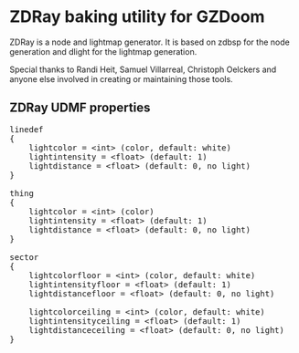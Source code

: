 
# ZDRay baking utility for GZDoom

ZDRay is a node and lightmap generator. It is based on zdbsp for the node generation and dlight for the lightmap generation.

Special thanks to Randi Heit, Samuel Villarreal, Christoph Oelckers and anyone else involved in creating or maintaining those tools.

## ZDRay UDMF properties

<pre>
linedef
{
	lightcolor = &lt;int&gt; (color, default: white)
	lightintensity = &lt;float&gt; (default: 1)
	lightdistance = &lt;float&gt; (default: 0, no light)
}

thing
{
	lightcolor = &lt;int&gt; (color)
	lightintensity = &lt;float&gt; (default: 1)
	lightdistance = &lt;float&gt; (default: 0, no light)
}

sector
{
	lightcolorfloor = &lt;int&gt; (color, default: white)
	lightintensityfloor = &lt;float&gt; (default: 1)
	lightdistancefloor = &lt;float&gt; (default: 0, no light)

	lightcolorceiling = &lt;int&gt; (color, default: white)
	lightintensityceiling = &lt;float&gt; (default: 1)
	lightdistanceceiling = &lt;float&gt; (default: 0, no light)
}
</pre>
